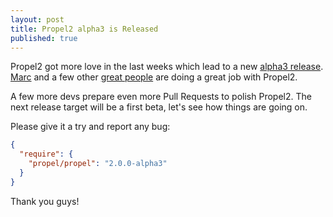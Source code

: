 ```yaml
---
layout: post
title: Propel2 alpha3 is Released
published: true
---
```


Propel2 got more love in the last weeks which lead to a new [alpha3 release](https://github.com/propelorm/Propel2/releases/tag/2.0.0-alpha3).
[Marc](https://github.com/marcj) and a few other [great people](https://github.com/propelorm/Propel2/graphs/contributors) are doing a great job with Propel2.

A few more devs prepare even more Pull Requests to polish Propel2.
The next release target will be a first beta, let's see how things are going on.

Please give it a try and report any bug:

```json
{
  "require": {
    "propel/propel": "2.0.0-alpha3"
  }
}
```

Thank you guys!
